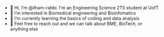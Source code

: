 - 👋 Hi, I’m @ilham-rabbi. I'm an Engineering Science 2T5 student at UofT
- 👀 I’m interested in Biomedical engineering and Bioinfomatics
- 🌱 I’m currently learning the basics of coding and data analysis 
- 📧 Feel free to reach out and we can talk about BME, BioTech, or anything else

<!---
ilham-rabbi/ilham-rabbi is a ✨ special ✨ repository because its `README.md` (this file) appears on your GitHub profile.
You can click the Preview link to take a look at your changes.
--->
